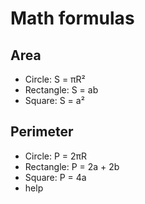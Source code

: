 # Math formulas


## Area
- Circle: S = πR²
- Rectangle: S = ab
- Square: S = a²



## Perimeter
- Circle: P = 2πR
- Rectangle: P = 2a + 2b
- Square: P = 4a
- help